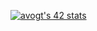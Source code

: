 [![avogt's 42 stats](https://badge42.herokuapp.com/api/stats/avogt)](https://github.com/JaeSeoKim/badge42)
